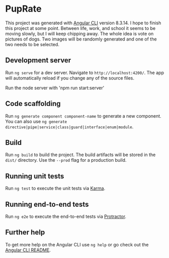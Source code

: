 # PupRate

This project was generated with [Angular CLI](https://github.com/angular/angular-cli) version 8.3.14.
I hope to finish this project at some point. Between life, work, and school it seems to be moving slowly, but I will keep chipping away. The whole idea is vote on pictures of dogs. Two images will be randomly generated and one of the two needs to be selected. 

## Development server

Run `ng serve` for a dev server. Navigate to `http://localhost:4200/`. The app will automatically reload if you change any of the source files.

Run the node server with 'npm run start:server' 


## Code scaffolding

Run `ng generate component component-name` to generate a new component. You can also use `ng generate directive|pipe|service|class|guard|interface|enum|module`.

## Build

Run `ng build` to build the project. The build artifacts will be stored in the `dist/` directory. Use the `--prod` flag for a production build.

## Running unit tests

Run `ng test` to execute the unit tests via [Karma](https://karma-runner.github.io).

## Running end-to-end tests

Run `ng e2e` to execute the end-to-end tests via [Protractor](http://www.protractortest.org/).

## Further help

To get more help on the Angular CLI use `ng help` or go check out the [Angular CLI README](https://github.com/angular/angular-cli/blob/master/README.md).


<!-- npm run start:server -->
<!-- pkill -f node -->
